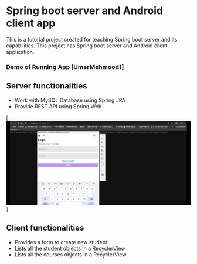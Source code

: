 # Spring boot server and Android client app
This is a tutorial project created for teaching Spring boot server and its capabilities. This project has Spring boot server and Android client application.


### Demo of Running App [UmerMehmood1]
## Server functionalities ##
 - Work with MySQL Database using Spring JPA
 - Provide REST API using Spring Web

[![Demo of Running App](./SpringBootRunningDemo.png)]

## Client functionalities ##
 - Provides a form to create new student
 - Lists all the student objects in a RecyclerView
 - Lists all the courses objects in a RecyclerView